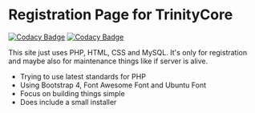 # Registration Page for TrinityCore

[![Codacy Badge](https://api.codacy.com/project/badge/Grade/eecbaa0e13204d1991e496188c6a1bfa)](https://app.codacy.com/app/Nitair/registration?utm_source=github.com&utm_medium=referral&utm_content=Nitair/registration&utm_campaign=Badge_Grade_Dashboard)
[![Codacy Badge](https://api.codacy.com/project/badge/Grade/83ac74bab78d416fb8ac20e74976966e)](https://app.codacy.com/app/Nitair/registration?utm_source=github.com&utm_medium=referral&utm_content=Nitair/registration&utm_campaign=Badge_Grade_Settings)

This site just uses PHP, HTML, CSS and MySQL. It's only for registration and maybe also for maintenance things like if server is alive.

-   Trying to use latest standards for PHP
-   Using Bootstrap 4, Font Awesome Font and Ubuntu Font
-   Focus on building things simple
-   Does include a small installer

